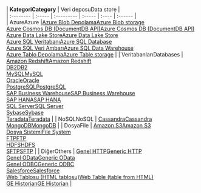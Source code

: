 | <span data-ttu-id="4644c-101">**Kategori**</span><span class="sxs-lookup"><span data-stu-id="4644c-101">**Category**</span></span> | <span data-ttu-id="4644c-102">Veri deposu</span><span class="sxs-lookup"><span data-stu-id="4644c-102">Data store</span></span> |  
| :-------- | :----- | :--------- | :----- | :---- | :------ |  
| <span data-ttu-id="4644c-103">Azure</span><span class="sxs-lookup"><span data-stu-id="4644c-103">Azure</span></span> |[<span data-ttu-id="4644c-104">Azure Blob Depolama</span><span class="sxs-lookup"><span data-stu-id="4644c-104">Azure Blob storage</span></span>](../articles/data-factory/data-factory-azure-blob-connector.md)<br/>[<span data-ttu-id="4644c-105">Azure Cosmos DB (DocumentDB API)</span><span class="sxs-lookup"><span data-stu-id="4644c-105">Azure Cosmos DB (DocumentDB API)</span></span>](../articles/data-factory/data-factory-azure-documentdb-connector.md)<br/>[<span data-ttu-id="4644c-106">Azure Data Lake Store</span><span class="sxs-lookup"><span data-stu-id="4644c-106">Azure Data Lake Store</span></span>](../articles/data-factory/data-factory-azure-datalake-connector.md)<br/>[<span data-ttu-id="4644c-107">Azure SQL Veritabanı</span><span class="sxs-lookup"><span data-stu-id="4644c-107">Azure SQL Database</span></span>](../articles/data-factory/data-factory-azure-sql-connector.md)<br/>[<span data-ttu-id="4644c-108">Azure SQL Veri Ambarı</span><span class="sxs-lookup"><span data-stu-id="4644c-108">Azure SQL Data Warehouse</span></span>](../articles/data-factory/data-factory-azure-sql-data-warehouse-connector.md)<br/>[<span data-ttu-id="4644c-109">Azure Tablo Depolama</span><span class="sxs-lookup"><span data-stu-id="4644c-109">Azure Table storage</span></span>](../articles/data-factory/data-factory-azure-table-connector.md) | 
| <span data-ttu-id="4644c-110">Veritabanları</span><span class="sxs-lookup"><span data-stu-id="4644c-110">Databases</span></span> | [<span data-ttu-id="4644c-111">Amazon Redshift</span><span class="sxs-lookup"><span data-stu-id="4644c-111">Amazon Redshift</span></span>](../articles/data-factory/data-factory-amazon-redshift-connector.md)<br/>[<span data-ttu-id="4644c-112">DB2</span><span class="sxs-lookup"><span data-stu-id="4644c-112">DB2</span></span>](../articles/data-factory/data-factory-onprem-db2-connector.md)<br/>[<span data-ttu-id="4644c-113">MySQL</span><span class="sxs-lookup"><span data-stu-id="4644c-113">MySQL</span></span>](../articles/data-factory/data-factory-onprem-mysql-connector.md)<br/>[<span data-ttu-id="4644c-114">Oracle</span><span class="sxs-lookup"><span data-stu-id="4644c-114">Oracle</span></span>](../articles/data-factory/data-factory-onprem-oracle-connector.md)<br/>[<span data-ttu-id="4644c-115">PostgreSQL</span><span class="sxs-lookup"><span data-stu-id="4644c-115">PostgreSQL</span></span>](../articles/data-factory/data-factory-onprem-postgresql-connector.md)<br/>[<span data-ttu-id="4644c-116">SAP Business Warehouse</span><span class="sxs-lookup"><span data-stu-id="4644c-116">SAP Business Warehouse</span></span>](../articles/data-factory/data-factory-sap-business-warehouse-connector.md)<br/>[<span data-ttu-id="4644c-117">SAP HANA</span><span class="sxs-lookup"><span data-stu-id="4644c-117">SAP HANA</span></span>](../articles/data-factory/data-factory-sap-hana-connector.md)<br/>[<span data-ttu-id="4644c-118">SQL Server</span><span class="sxs-lookup"><span data-stu-id="4644c-118">SQL Server</span></span>](../articles/data-factory/data-factory-sqlserver-connector.md)<br/>[<span data-ttu-id="4644c-119">Sybase</span><span class="sxs-lookup"><span data-stu-id="4644c-119">Sybase</span></span>](../articles/data-factory/data-factory-onprem-sybase-connector.md)<br/>[<span data-ttu-id="4644c-120">Teradata</span><span class="sxs-lookup"><span data-stu-id="4644c-120">Teradata</span></span>](../articles/data-factory/data-factory-onprem-teradata-connector.md) |
| <span data-ttu-id="4644c-121">NoSQL</span><span class="sxs-lookup"><span data-stu-id="4644c-121">NoSQL</span></span> | [<span data-ttu-id="4644c-122">Cassandra</span><span class="sxs-lookup"><span data-stu-id="4644c-122">Cassandra</span></span>](../articles/data-factory/data-factory-onprem-cassandra-connector.md)<br/>[<span data-ttu-id="4644c-123">MongoDB</span><span class="sxs-lookup"><span data-stu-id="4644c-123">MongoDB</span></span>](../articles/data-factory/data-factory-on-premises-mongodb-connector.md) | 
| <span data-ttu-id="4644c-124">Dosya</span><span class="sxs-lookup"><span data-stu-id="4644c-124">File</span></span> | [<span data-ttu-id="4644c-125">Amazon S3</span><span class="sxs-lookup"><span data-stu-id="4644c-125">Amazon S3</span></span>](../articles/data-factory/data-factory-amazon-simple-storage-service-connector.md)<br/>[<span data-ttu-id="4644c-126">Dosya Sistemi</span><span class="sxs-lookup"><span data-stu-id="4644c-126">File System</span></span>](../articles/data-factory/data-factory-onprem-file-system-connector.md)<br/>[<span data-ttu-id="4644c-127">FTP</span><span class="sxs-lookup"><span data-stu-id="4644c-127">FTP</span></span>](../articles/data-factory/data-factory-ftp-connector.md)<br/>[<span data-ttu-id="4644c-128">HDFS</span><span class="sxs-lookup"><span data-stu-id="4644c-128">HDFS</span></span>](../articles/data-factory/data-factory-hdfs-connector.md)<br/>[<span data-ttu-id="4644c-129">SFTP</span><span class="sxs-lookup"><span data-stu-id="4644c-129">SFTP</span></span>](../articles/data-factory/data-factory-sftp-connector.md) |
| <span data-ttu-id="4644c-130">Diğer</span><span class="sxs-lookup"><span data-stu-id="4644c-130">Others</span></span> | [<span data-ttu-id="4644c-131">Genel HTTP</span><span class="sxs-lookup"><span data-stu-id="4644c-131">Generic HTTP</span></span>](../articles/data-factory/data-factory-http-connector.md)<br/>[<span data-ttu-id="4644c-132">Genel OData</span><span class="sxs-lookup"><span data-stu-id="4644c-132">Generic OData</span></span>](../articles/data-factory/data-factory-odata-connector.md)<br/>[<span data-ttu-id="4644c-133">Genel ODBC</span><span class="sxs-lookup"><span data-stu-id="4644c-133">Generic ODBC</span></span>](../articles/data-factory/data-factory-odbc-connector.md)<br/>[<span data-ttu-id="4644c-134">Salesforce</span><span class="sxs-lookup"><span data-stu-id="4644c-134">Salesforce</span></span>](../articles/data-factory/data-factory-salesforce-connector.md)<br/>[<span data-ttu-id="4644c-135">Web Tablosu (HTML tablosu)</span><span class="sxs-lookup"><span data-stu-id="4644c-135">Web Table (table from HTML)</span></span>](../articles/data-factory/data-factory-web-table-connector.md)<br/>[<span data-ttu-id="4644c-136">GE Historian</span><span class="sxs-lookup"><span data-stu-id="4644c-136">GE Historian</span></span>](../articles/data-factory/data-factory-odbc-connector.md#ge-historian-store) |
